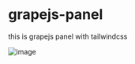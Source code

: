 # grapejs-panel
this is grapejs panel with tailwindcss

![image](https://github.com/user-attachments/assets/b65bc9a5-6593-49a8-968d-3783080cf607)
